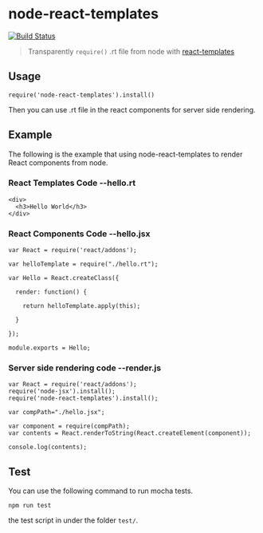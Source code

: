 # node-react-templates

[![Build Status](https://travis-ci.org/jaydenlin/node-react-templates.svg?branch=master)](https://travis-ci.org/jaydenlin/node-react-templates)

> Transparently `require()` .rt file from node with [react-templates](http://wix.github.io/react-templates) 

## Usage
 
`require('node-react-templates').install()` 

Then you can use .rt file in the react components for server side rendering.

## Example
The following is the example that using node-react-templates to render React components from node.

### React Templates Code --hello.rt
```
<div>
  <h3>Hello World</h3>
</div>
```
### React Components Code --hello.jsx
```
var React = require('react/addons');

var helloTemplate = require("./hello.rt");

var Hello = React.createClass({
  
  render: function() {
    
    return helloTemplate.apply(this);
    
  }

});

module.exports = Hello;
```

### Server side rendering code --render.js
```
var React = require('react/addons');
require('node-jsx').install();
require('node-react-templates').install();

var compPath="./hello.jsx";

var component = require(compPath);
var contents = React.renderToString(React.createElement(component));

console.log(contents);

```

## Test

You can use the following command to run mocha tests.

```
npm run test
```

the test script in under the folder `test/`.

 

